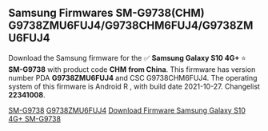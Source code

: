 <h2>Samsung Firmwares SM-G9738(CHM) G9738ZMU6FUJ4/G9738CHM6FUJ4/G9738ZMU6FUJ4</h2>
Download the Samsung firmware for the ✅ <strong>Samsung Galaxy S10 4G+ </strong> ⭐ <strong>SM-G9738</strong> with product code <strong>CHM</strong> <strong> from China</strong>. This firmware has version number PDA <strong>G9738ZMU6FUJ4</strong> and CSC G9738CHM6FUJ4. The operating system of this firmware is Android R , with build date 2021-10-27. Changelist <strong>22341008</strong>.


[SM-G9738](https://samfirm.shop/samsung/model/SM-G9738)
[G9738ZMU6FUJ4](https://samfirm.shop/samsung/pda/G9738ZMU6FUJ4)
[Download Firmware Samsung Galaxy S10 4G+ SM-G9738](https://samfirm.shop/samsung/firmware/468983)
